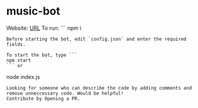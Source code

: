 # music-bot
Website: [URL](https://sites.google.com/view/discordmusicbot)
To run: ```
npm i 
```
Before starting the bot, edit `config.json` and enter the required fields.

To start the bot, type ```
npm start
``` or
```
node index.js
``` to start the bot.
Looking for someone who can describe the code by adding comments and remove unneccessary code. Would be helpful!
Contribute by Opening a PR.
